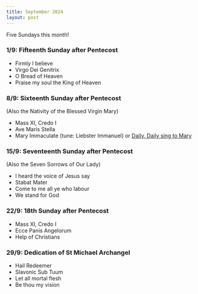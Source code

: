 ```yaml
---
title: September 2024
layout: post
---
```


Five Sundays this month!

### 1/9: Fifteenth Sunday after Pentecost

* Firmly I believe
* Virgo Dei Genitrix
* O Bread of Heaven
* Praise my soul the King of Heaven

### 8/9: Sixteenth Sunday after Pentecost

(Also the Nativity of the Blessed Virgin Mary)

* Mass XI, Credo I
* Ave Maris Stella
* Mary Immaculate (tune: Liebster Immanuel) or [Daily, Daily sing to Mary](/pdf/hymns/DailyDaily-omni.pdf)


### 15/9: Seventeenth Sunday after Pentecost

(Also the Seven Sorrows of Our Lady)

* I heard the voice of Jesus say
* Stabat Mater
* Come to me all ye who labour
* We stand for God

### 22/9: 18th Sunday after Pentecost

* Mass XI, Credo I
* Ecce Panis Angelorum
* Help of Christians

### 29/9: Dedication of St Michael Archangel

* Hail Redeemer
* Slavonic Sub Tuum
* Let all mortal flesh
* Be thou my vision


